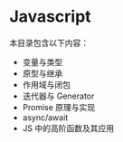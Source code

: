 # Javascript

本目录包含以下内容：

- 变量与类型
- 原型与继承
- 作用域与闭包
- 迭代器与 Generator
- Promise 原理与实现
- async/await
- JS 中的高阶函数及其应用

